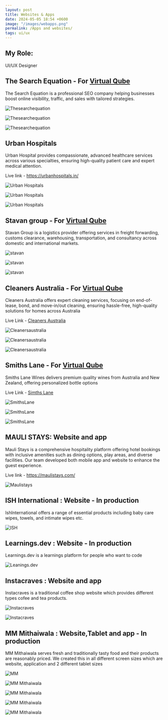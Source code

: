 ```yaml
---
layout: post
title: Websites & Apps
date: 2024-05-05 18:54 +0600
image: "/images/webapps.png"
permalink: /Apps and websites/
tags: ui/ux
---
```


## My Role:

UI/UX Designer

## The Search Equation - For [Virtual Qube](https://www.vqubetech.com/)
The Search Equation is a professional SEO company helping businesses boost online visibility, traffic, and sales with tailored strategies.

![Thesearchequation](../images/seo.png)

![Thesearchequation](../images/TabTSE.png)

![Thesearchequation](../images/tse2.jpg)

## Urban Hospitals
Urban Hospital provides compassionate, advanced healthcare services across various specialties, ensuring high-quality patient care and expert medical attention.

Live link - https://urbanhospitals.in/

![Urban Hospitals](../images/UH1.jpg)

![Urban Hospitals](../images/UH2.jpg)

![Urban Hospitals](../images/TabUH.png)

## Stavan group - For [Virtual Qube](https://www.vqubetech.com/)
Stavan Group is a logistics provider offering services in freight forwarding, customs clearance, warehousing, transportation, and consultancy across domestic and international markets.

![stavan](../images/stavan.png)

![stavan](../images/TabS.png)

![stavan](../images/Stavan2.jpg)

## Cleaners Australia - For [Virtual Qube](https://www.vqubetech.com/)
Cleaners Australia offers expert cleaning services, focusing on end-of-lease, bond, and move-in/out cleaning, ensuring hassle-free, high-quality solutions for homes across Australia

Live Link - [Cleaners Australia](https://cleanersaustralia.com.au/)

![Cleanersaustralia](../images/cleaner.png)

![Cleanersaustralia](../images/TabCA.png)

![Cleanersaustralia](../images/CA2.jpg)

## Smiths Lane - For [Virtual Qube](https://www.vqubetech.com/)
Smiths Lane Wines delivers premium quality wines from Australia and New Zealand, offering personalized bottle options

Live Link - [Simths Lane](https://smithslanewines.com.au/)

![SmithsLane](../images/TabSL.png)

![SmithsLane](../images/smiths.png)

![SmithsLane](../images/SL2.jpg)

## MAULI STAYS: Website and app
Mauli Stays is a comprehensive hospitality platform offering hotel bookings with inclusive amenities such as dining options, play areas, and diverse facilities. Our team developed both mobile app and website to enhance the guest experience.

Live link - https://maulistays.com/

![Maulistays](../images/Maulistays.png)


## ISH International : Website - In production
IshInternational offers a range of essential products including baby care wipes, towels, and intimate wipes etc.

![ISH](../images/ISH.png)

## Learnings.dev : Website - In production
Learnings.dev is a learnings platform for people who want to code

![Leanings.dev](../images/Learnings.png)

## Instacraves : Website and app
Instacraves is a traditional coffee shop website which provides different types cofee and tea products.


![Instacraves](../images/Insta.png)

![Instacraves](../images/Instacraves.png)


## MM Mithaiwala : Website,Tablet and app - In production
MM Mithaiwala serves fresh and traditionally tasty food and their products are reasonably priced. We created this in all different screen sizes which are website, application and 2 different tablet sizes

![MM](../images/MMM.png)

![MM Mithaiwala](../images/Brandg.png)

![MM Mithaiwala](../images/Prototyping.png)

![MM Mithaiwala](../images/MMobile.png)

![MM Mithaiwala](../images/MMTAB.png)